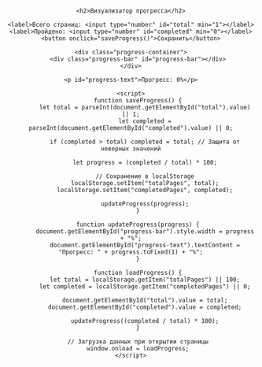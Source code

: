 <!DOCTYPE html>
<html lang="ru">
<head>
    <meta charset="UTF-8">
    <meta name="viewport" content="width=device-width, initial-scale=1.0">
    <title>Прогресс работы</title>
    <style>
        body {
            font-family: Arial, sans-serif;
            text-align: center;
            margin: 20px;
        }
        .progress-container {
            width: 40%;
            background: #ddd;
            border-radius: 5px;
            overflow: hidden;
            height: 30px;
            margin-top: 20px;
        }
        .progress-bar {
            height: 100%;
            background: #4caf50;
            width: 0%;
            transition: width 0.5s;
        }
        input {
            width: 80px;
            padding: 5px;
            margin: 5px;
        }
    </style>
</head>
<body>

    <h2>Визуализатор прогресса</h2>
    
    <label>Всего страниц: <input type="number" id="total" min="1"></label>
    <label>Пройдено: <input type="number" id="completed" min="0"></label>
    <button onclick="saveProgress()">Сохранить</button>

    <div class="progress-container">
        <div class="progress-bar" id="progress-bar"></div>
    </div>
    
    <p id="progress-text">Прогресс: 0%</p>

    <script>
        function saveProgress() {
            let total = parseInt(document.getElementById("total").value) || 1;
            let completed = parseInt(document.getElementById("completed").value) || 0;
            
            if (completed > total) completed = total; // Защита от неверных значений

            let progress = (completed / total) * 100;

            // Сохранение в localStorage
            localStorage.setItem("totalPages", total);
            localStorage.setItem("completedPages", completed);

            updateProgress(progress);
        }

        function updateProgress(progress) {
            document.getElementById("progress-bar").style.width = progress + "%";
            document.getElementById("progress-text").textContent = "Прогресс: " + progress.toFixed(1) + "%";
        }

        function loadProgress() {
            let total = localStorage.getItem("totalPages") || 100;
            let completed = localStorage.getItem("completedPages") || 0;

            document.getElementById("total").value = total;
            document.getElementById("completed").value = completed;

            updateProgress((completed / total) * 100);
        }

        // Загрузка данных при открытии страницы
        window.onload = loadProgress;
    </script>

</body>
</html>
